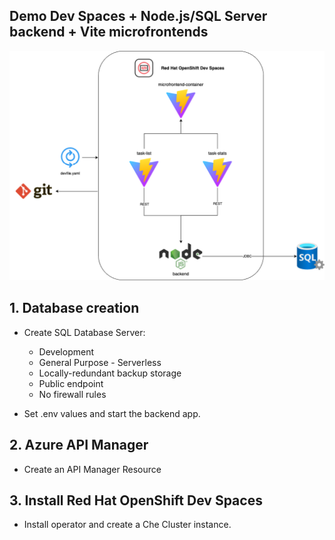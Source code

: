## Demo Dev Spaces + Node.js/SQL Server backend + Vite microfrontends

![Demo](./docs/demo-diagram.png)


## 1. Database creation
- Create SQL Database Server: 
    - Development
    - General Purpose - Serverless
    - Locally-redundant backup storage 
    - Public endpoint
    - No firewall rules

- Set .env values and start the backend app. 

## 2. Azure API Manager
- Create an API Manager Resource

## 3. Install Red Hat OpenShift Dev Spaces
- Install operator and create a Che Cluster instance.
